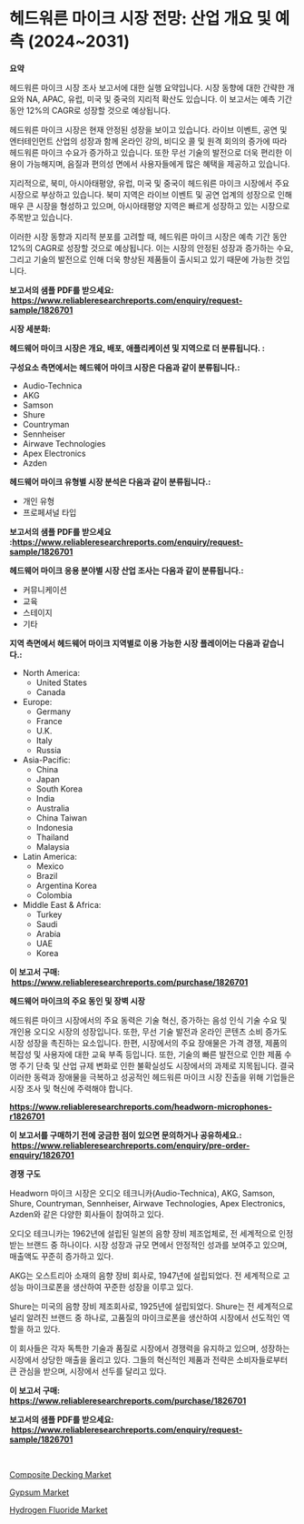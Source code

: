 <p><h1>헤드워른 마이크 시장 전망: 산업 개요 및 예측 (2024~2031)</h1></p><p><strong>요약</strong></p>
<p><p>헤드워른 마이크 시장 조사 보고서에 대한 실행 요약입니다. 시장 동향에 대한 간략한 개요와 NA, APAC, 유럽, 미국 및 중국의 지리적 확산도 있습니다. 이 보고서는 예측 기간 동안 12%의 CAGR로 성장할 것으로 예상됩니다.</p><p>헤드워른 마이크 시장은 현재 안정된 성장을 보이고 있습니다. 라이브 이벤트, 공연 및 엔터테인먼트 산업의 성장과 함께 온라인 강의, 비디오 콜 및 원격 회의의 증가에 따라 헤드워른 마이크 수요가 증가하고 있습니다. 또한 무선 기술의 발전으로 더욱 편리한 이용이 가능해지며, 음질과 편의성 면에서 사용자들에게 많은 혜택을 제공하고 있습니다.</p><p>지리적으로, 북미, 아시아태평양, 유럽, 미국 및 중국이 헤드워른 마이크 시장에서 주요 시장으로 부상하고 있습니다. 북미 지역은 라이브 이벤트 및 공연 업계의 성장으로 인해 매우 큰 시장을 형성하고 있으며, 아시아태평양 지역은 빠르게 성장하고 있는 시장으로 주목받고 있습니다.</p><p>이러한 시장 동향과 지리적 분포를 고려할 때, 헤드워른 마이크 시장은 예측 기간 동안 12%의 CAGR로 성장할 것으로 예상됩니다. 이는 시장의 안정된 성장과 증가하는 수요, 그리고 기술의 발전으로 인해 더욱 향상된 제품들이 출시되고 있기 때문에 가능한 것입니다.</p></p>
<p><strong>보고서의 샘플 PDF를 받으세요: &nbsp;<a href="https://www.reliableresearchreports.com/enquiry/request-sample/1826701">https://www.reliableresearchreports.com/enquiry/request-sample/1826701</a></strong></p>
<p><strong>시장 세분화:</strong></p>
<p><strong> 헤드웨어 마이크 시장은 개요, 배포, 애플리케이션 및 지역으로 더 분류됩니다. :</strong></p>
<p><strong>구성요소 측면에서는 헤드웨어 마이크 시장은 다음과 같이 분류됩니다.:</strong></p>
<p><ul><li>Audio-Technica</li><li>AKG</li><li>Samson</li><li>Shure</li><li>Countryman</li><li>Sennheiser</li><li>Airwave Technologies</li><li>Apex Electronics</li><li>Azden</li></ul></p>
<p><strong> 헤드웨어 마이크 유형별 시장 분석은 다음과 같이 분류됩니다.:</strong></p>
<p><ul><li>개인 유형</li><li>프로페셔널 타입</li></ul></p>
<p><strong>보고서의 샘플 PDF를 받으세요 :<a href="https://www.reliableresearchreports.com/enquiry/request-sample/1826701">https://www.reliableresearchreports.com/enquiry/request-sample/1826701</a></strong></p>
<p><strong> 헤드웨어 마이크 응용 분야별 시장 산업 조사는 다음과 같이 분류됩니다.:</strong></p>
<p><ul><li>커뮤니케이션</li><li>교육</li><li>스테이지</li><li>기타</li></ul></p>
<p><strong>지역 측면에서 헤드웨어 마이크 지역별로 이용 가능한 시장 플레이어는 다음과 같습니다.:</strong></p>
<p><ul>
    <li>
        North America:
        <ul>
            <li>United States</li>
            <li>Canada</li>
        </ul>
    </li>
    <li>
        Europe:
        <ul>
            <li>Germany</li>
            <li>France</li>
            <li>U.K.</li>
            <li>Italy</li>
            <li>Russia</li>
        </ul>
    </li>
    <li>
        Asia-Pacific:
        <ul>
            <li>China</li>
            <li>Japan</li>
            <li>South Korea</li>
            <li>India</li>
            <li>Australia</li>
            <li>China Taiwan</li>
            <li>Indonesia</li>
            <li>Thailand</li>
            <li>Malaysia</li>
        </ul>
    </li>
    <li>
        Latin America:
        <ul>
            <li>Mexico</li>
            <li>Brazil</li>
            <li>Argentina Korea</li>
            <li>Colombia</li>
        </ul>
    </li>
    <li>
        Middle East & Africa:
        <ul>
            <li>Turkey</li>
            <li>Saudi</li>
            <li>Arabia</li>
            <li>UAE</li>
            <li>Korea</li>
        </ul>
    </li>
    </ul></p>
<p><strong>이 보고서 구매: &nbsp;<a href="https://www.reliableresearchreports.com/purchase/1826701">https://www.reliableresearchreports.com/purchase/1826701</a></strong></p>
<p><strong>헤드웨어 마이크의 주요 동인 및 장벽 시장</strong></p>
<p><p>헤드워른 마이크 시장에서의 주요 동력은 기술 혁신, 증가하는 음성 인식 기술 수요 및 개인용 오디오 시장의 성장입니다. 또한, 무선 기술 발전과 온라인 콘텐츠 소비 증가도 시장 성장을 촉진하는 요소입니다. 한편, 시장에서의 주요 장애물은 가격 경쟁, 제품의 복잡성 및 사용자에 대한 교육 부족 등입니다. 또한, 기술의 빠른 발전으로 인한 제품 수명 주기 단축 및 산업 규제 변화로 인한 불확실성도 시장에서의 과제로 지목됩니다. 결국 이러한 동력과 장애물을 극복하고 성공적인 헤드워른 마이크 시장 진출을 위해 기업들은 시장 조사 및 혁신에 주력해야 합니다.</p></p>
<p><strong><a href="https://www.reliableresearchreports.com/headworn-microphones-r1826701">https://www.reliableresearchreports.com/headworn-microphones-r1826701</a></strong></p>
<p><strong>이 보고서를 구매하기 전에 궁금한 점이 있으면 문의하거나 공유하세요.: &nbsp;<a href="https://www.reliableresearchreports.com/enquiry/pre-order-enquiry/1826701">https://www.reliableresearchreports.com/enquiry/pre-order-enquiry/1826701</a></strong></p>
<p><strong>경쟁 구도</strong></p>
<p><p>Headworn 마이크 시장은 오디오 테크니카(Audio-Technica), AKG, Samson, Shure, Countryman, Sennheiser, Airwave Technologies, Apex Electronics, Azden와 같은 다양한 회사들이 참여하고 있다. </p><p>오디오 테크니카는 1962년에 설립된 일본의 음향 장비 제조업체로, 전 세계적으로 인정받는 브랜드 중 하나이다. 시장 성장과 규모 면에서 안정적인 성과를 보여주고 있으며, 매출액도 꾸준히 증가하고 있다. </p><p>AKG는 오스트리아 소재의 음향 장비 회사로, 1947년에 설립되었다. 전 세계적으로 고성능 마이크로폰을 생산하여 꾸준한 성장을 이루고 있다. </p><p>Shure는 미국의 음향 장비 제조회사로, 1925년에 설립되었다. Shure는 전 세계적으로 널리 알려진 브랜드 중 하나로, 고품질의 마이크로폰을 생산하여 시장에서 선도적인 역할을 하고 있다. </p><p>이 회사들은 각자 독특한 기술과 품질로 시장에서 경쟁력을 유지하고 있으며, 성장하는 시장에서 상당한 매출을 올리고 있다. 그들의 혁신적인 제품과 전략은 소비자들로부터 큰 관심을 받으며, 시장에서 선두를 달리고 있다.</p></p>
<p><strong>이 보고서 구매: &nbsp; <a href="https://www.reliableresearchreports.com/purchase/1826701">https://www.reliableresearchreports.com/purchase/1826701</a></strong></p>
<p><strong>보고서의 샘플 PDF를 받으세요: &nbsp;<a href="https://www.reliableresearchreports.com/enquiry/request-sample/1826701">https://www.reliableresearchreports.com/enquiry/request-sample/1826701</a></strong><strong></strong></p>
<p>&nbsp;</p>
<p><p><a href="https://www.linkedin.com/pulse/global-composite-decking-market-types-applications-major-players-3t1xf?trackingId=tC6yz9LsRjJsdiha7ilMkQ%3D%3D">Composite Decking Market</a></p><p><a href="https://www.linkedin.com/pulse/gypsum-market-size-growth-forecast-from-2024-2031-trac-market-z5orc?trackingId=7SnHjDMPEkNfQ%2BU9bX6kcA%3D%3D">Gypsum Market</a></p><p><a href="https://www.linkedin.com/pulse/hydrogen-fluoride-market-size-examines-its-scope-primary-focus-skurc?trackingId=%2BDKUFIbdtCsrl1%2FQr77Kwg%3D%3D">Hydrogen Fluoride Market</a></p></p>